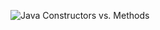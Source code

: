   
![Java Constructors vs. Methods](https://static.javatpoint.com/images/constructor-vs-method-in-java.jpg)

